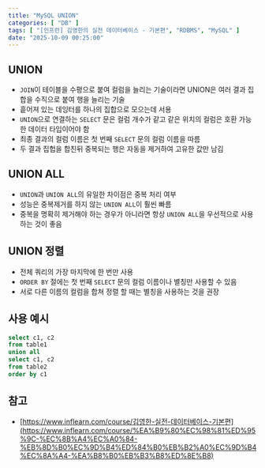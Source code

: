 ```yaml
---
title: "MySQL UNION"
categories: [ "DB" ]
tags: [ "[인프런] 김영한의 실전 데이터베이스 - 기본편", "RDBMS", "MySQL" ]
date: "2025-10-09 00:25:00"
---
```


## UNION

- `JOIN`이 테이블을 수평으로 붙여 컬럼을 늘리는 기술이라면 UNION은 여러 결과 집합을 수직으로 붙여 행을 늘리는 기술
- 흩어져 있는 데잉터를 하나의 집합으로 모으는데 서용
- `UNION`으로 연결하는 `SELECT` 문은 컬럼 개수가 같고 같은 위치의 컬럼은 호환 가능한 데이터 타입이어야 함
- 최종 결과의 컬럼 이름은 첫 번째 `SELECT` 문의 컬럼 이름을 따름
- 두 결과 집헙을 합친뒤 중복되는 행은 자동을 제거하여 고유한 값만 남김

## UNION ALL

- `UNION`과 `UNION ALL`의 유일한 차이점은 중복 처리 여부
- 성능은 중복제거를 하지 않는 `UNION ALL`이 훨씬 빠름
- 중복을 명확히 제거해야 하는 경우가 아니라면 항상 `UNION ALL`을 우선적으로 사용하는 것이 좋음

## UNION 정렬

- 전체 쿼리의 가장 마지막에 한 번만 사용
- `ORDER BY` 절에는 첫 번째 `SELECT` 문의 컬럼 이름이나 별칭만 사용할 수 있음
- 서로 다른 이름의 컬럼을 합쳐 정렬 할 때는 별칭을 사용하는 것을 권장

## 사용 예시

```sql
select c1, c2
from table1
union all
select c1, c2
from table2
order by c1
```

## 참고

- [https://www.inflearn.com/course/김영한-실전-데이터베이스-기본편](https://www.inflearn.com/course/%EA%B9%80%EC%98%81%ED%95%9C-%EC%8B%A4%EC%A0%84-%EB%8D%B0%EC%9D%B4%ED%84%B0%EB%B2%A0%EC%9D%B4%EC%8A%A4-%EA%B8%B0%EB%B3%B8%ED%8E%B8)
